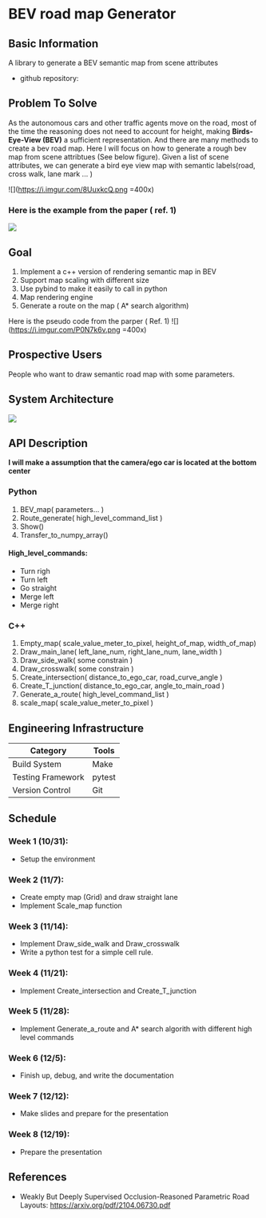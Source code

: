# BEV road map Generator 
## Basic Information

A library to generate a BEV semantic map from scene attributes

* github repository: []()

## Problem To Solve

As the autonomous cars and other traffic agents move on the road, most of the time the reasoning does not need to account for height, making **Birds-Eye-View (BEV)** a sufficient representation.
And there are many methods to create a bev road map. Here I will focus on how to generate a rough bev map from scene attribtues (See below figure).
Given a list of scene attributes, we can generate a bird eye view map with semantic labels(road, cross walk, lane mark ... )

![](https://i.imgur.com/8UuxkcQ.png =400x)


### Here is the example from the paper ( ref. 1)
![](https://i.imgur.com/dPsNXAW.png)


## Goal 

1. Implement a c++ version of rendering semantic map in BEV
2. Support map scaling with different size
3. Use pybind to make it easily to call in python
4. Map rendering engine
5. Generate a route on the map ( A* search algorithm)



Here is the pseudo code from the parper ( Ref. 1)
![](https://i.imgur.com/P0N7k6v.png =400x)


## Prospective Users

People who want to draw semantic road map with some parameters.

## System Architecture
![](https://i.imgur.com/xb4VAsm.png)
## API Description
**I will make a  assumption that the camera/ego car is located at the bottom center**
### Python

1. BEV_map( parameters... )
2. Route_generate( high_level_command_list )
3. Show()
4. Transfer_to_numpy_array()

#### High_level_commands:
- Turn righ
- Turn left
- Go straight
- Merge left
- Merge right

### C++

1. Empty_map( scale_value_meter_to_pixel, height_of_map, width_of_map)
2. Draw_main_lane( left_lane_num, right_lane_num, lane_width ) 
3. Draw_side_walk( some constrain )
4. Draw_crosswalk( some constrain )
5. Create_intersection( distance_to_ego_car, road_curve_angle )
6. Create_T_junction( distance_to_ego_car, angle_to_main_road  )
7. Generate_a_route( high_level_command_list )
8. scale_map( scale_value_meter_to_pixel )

## Engineering Infrastructure

|Category|Tools|
|--|--|
|Build System|Make|
|Testing Framework|pytest|
|Version Control|Git|

## Schedule


### Week 1 (10/31): 

- Setup the environment


### Week 2 (11/7):
- Create empty map (Grid) and draw straight lane
- Implement Scale_map function


### Week 3 (11/14):

- Implement Draw_side_walk and  Draw_crosswalk
- Write a python test for a simple cell rule.

### Week 4 (11/21):

- Implement Create_intersection and  Create_T_junction



### Week 5 (11/28):

- Implement Generate_a_route and A* search algorith with different high level commands


### Week 6 (12/5):

- Finish up, debug, and write the documentation

### Week 7 (12/12):

- Make slides and prepare for the presentation

### Week 8 (12/19):

- Prepare the presentation


## References

* Weakly But Deeply Supervised Occlusion-Reasoned Parametric Road Layouts: https://arxiv.org/pdf/2104.06730.pdf
